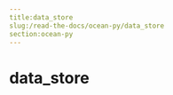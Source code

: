 ```yaml
---
title:data_store
slug:/read-the-docs/ocean-py/data_store
section:ocean-py
---
```

<a name="data_store"></a>
# data\_store

